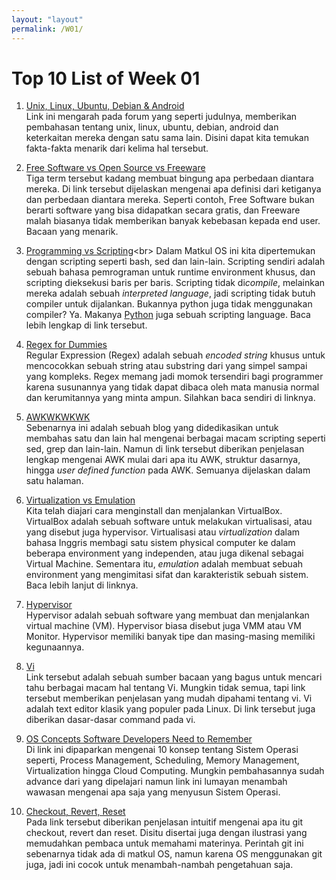 ```yaml
---
layout: "layout"
permalink: /W01/
---
```


# Top 10 List of Week 01

1. [Unix, Linux, Ubuntu, Debian & Android](https://superuser.com/questions/816018/what-is-the-relationship-between-unix-linux-ubuntu-debian-and-android/816074)<br>
Link ini mengarah pada forum yang seperti judulnya, memberikan pembahasan
tentang unix, linux, ubuntu, debian, android dan keterkaitan mereka 
dengan satu sama lain. Disini dapat kita temukan fakta-fakta menarik
dari kelima hal tersebut.

2. [Free Software vs Open Source vs Freeware](https://dzone.com/articles/free-software-vs-open-source-vs-freeware-whats-the)<br>
Tiga term tersebut kadang membuat bingung apa perbedaan diantara mereka. Di
link tersebut dijelaskan mengenai apa definisi dari ketiganya dan perbedaan 
diantara mereka. Seperti contoh, Free Software bukan berarti software yang bisa
didapatkan secara gratis, dan Freeware malah biasanya tidak memberikan banyak 
kebebasan kepada end user. Bacaan yang menarik.

3. [Programming vs Scripting](https://www.codingninjas.com/blog/2018/12/08/difference-between-a-programming-language-and-a-scripting-language/#:~:text=The%20primary%20difference%20between%20a,scripting%20languages%20use%20an%20interpreter.)<br>
Dalam Matkul OS ini kita dipertemukan dengan scripting seperti bash, sed dan lain-lain.
Scripting sendiri adalah sebuah bahasa pemrograman untuk runtime environment khusus, dan 
scripting dieksekusi baris per baris. Scripting tidak di*compile*, melainkan mereka
adalah sebuah *interpreted language*, jadi scripting tidak butuh compiler untuk
dijalankan. Bukannya python juga tidak menggunakan compiler? Ya. Makanya [Python](https://www.javatpoint.com/is-python-scripting-language#:~:text=Yes%2C%20Python%20is%20scripting%2C%20general,be%20various%20types%20such%20as%20.)
juga sebuah scripting language. Baca lebih lengkap di link tersebut.

4. [Regex for Dummies](https://medium.com/@sydcjohnson/regular-expression-for-dummies-1062e5d74b7a)<br>
Regular Expression (Regex) adalah sebuah _encoded string_ khusus untuk
mencocokkan sebuah string atau substring dari yang simpel sampai yang 
kompleks. Regex memang jadi momok tersendiri bagi programmer karena 
susunannya yang tidak dapat dibaca oleh mata manusia normal dan kerumitannya yang minta 
ampun. Silahkan baca sendiri di linknya.

5. [AWKWKWKWK](https://www.grymoire.com/Unix/Awk.html)<br>
Sebenarnya ini adalah sebuah blog yang didedikasikan untuk membahas satu dan lain hal
mengenai berbagai macam scripting seperti sed, grep dan lain-lain. Namun di link tersebut diberikan 
penjelasan lengkap mengenai AWK mulai dari apa itu AWK, struktur dasarnya,
hingga _user defined function_ pada AWK. Semuanya dijelaskan dalam satu halaman.

6. [Virtualization vs Emulation](https://www.hitechnectar.com/blogs/virtualization-emulation/)<br>
Kita telah diajari cara menginstall dan menjalankan VirtualBox. VirtualBox adalah sebuah software
untuk melakukan virtualisasi, atau yang disebut juga hypervisor. Virtualisasi atau 
_virtualization_ dalam bahasa Inggris membagi satu sistem physical computer ke dalam
beberapa environment yang independen, atau juga dikenal sebagai Virtual Machine.
Sementara itu, _emulation_ adalah membuat sebuah environment yang 
mengimitasi sifat dan karakteristik sebuah sistem. Baca lebih lanjut di linknya.

7. [Hypervisor](https://www.vmware.com/topics/glossary/content/hypervisor)<br>
Hypervisor adalah sebuah software yang membuat dan menjalankan
virtual machine (VM). Hypervisor biasa disebut juga VMM atau VM Monitor.
Hypervisor memiliki banyak tipe dan masing-masing memiliki kegunaannya.

8. [Vi](https://www.guru99.com/the-vi-editor.html)<br>
Link tersebut adalah sebuah sumber bacaan yang bagus untuk mencari tahu
berbagai macam hal tentang Vi. Mungkin tidak semua, tapi link tersebut 
memberikan penjelasan yang mudah dipahami tentang vi. Vi adalah text editor klasik 
yang populer pada Linux. Di link tersebut juga diberikan dasar-dasar command pada vi.

9. [OS Concepts Software Developers Need to Remember](https://medium.com/cracking-the-data-science-interview/the-10-operating-system-concepts-software-developers-need-to-remember-480d0734d710)<br>
Di link ini dipaparkan mengenai 10 konsep tentang Sistem Operasi seperti,
Process Management, Scheduling, Memory Management, Virtualization hingga Cloud 
Computing. Mungkin pembahasannya sudah advance dari yang dipelajari namun link ini
lumayan menambah wawasan mengenai apa saja yang menyusun Sistem Operasi.

10. [Checkout, Revert, Reset](https://www.petanikode.com/git-checkout-reset-revert/)<br>
Pada link tersebut diberikan penjelasan intuitif mengenai apa itu git
checkout, revert dan reset. Disitu disertai juga dengan ilustrasi yang memudahkan 
pembaca untuk memahami materinya. Perintah git ini sebenarnya tidak ada di matkul OS, 
namun karena OS menggunakan git juga, jadi ini cocok untuk menambah-nambah pengetahuan
saja.
